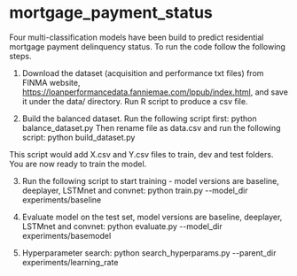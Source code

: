 # mortgage_payment_status
Four multi-classification models have been build to predict residential mortgage payment delinquency status.
To run the code follow the following steps.

1. Download the dataset (acquisition and performance txt files) from FINMA website, https://loanperformancedata.fanniemae.com/lppub/index.html, and save it under the data/ directory. Run R script to produce a csv file. 

2. Build the balanced dataset. Run the following script first:
python balance_dataset.py
Then rename file as data.csv and run the following script:
python build_dataset.py

This script would add X.csv and Y.csv files to train, dev and test folders.
You are now ready to train the model.

3. Run the following script to start training - model versions are baseline, deeplayer, LSTMnet and convnet:
python train.py --model_dir experiments/baseline

4. Evaluate model on the test set, model versions are baseline, deeplayer, LSTMnet and convnet:
python evaluate.py --model_dir experiments/basemodel

5. Hyperparameter search:
python search_hyperparams.py --parent_dir experiments/learning_rate
